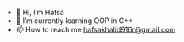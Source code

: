 - 👋 Hi, I’m Hafsa
- 🌱 I’m currently learning OOP in C++
- 📫 How to reach me
  hafsakhalid916r@gmail.com

<!---
hafsa-khalid12/hafsa-khalid12 is a ✨ special ✨ repository because its `README.md` (this file) appears on your GitHub profile.
You can click the Preview link to take a look at your changes.
--->
